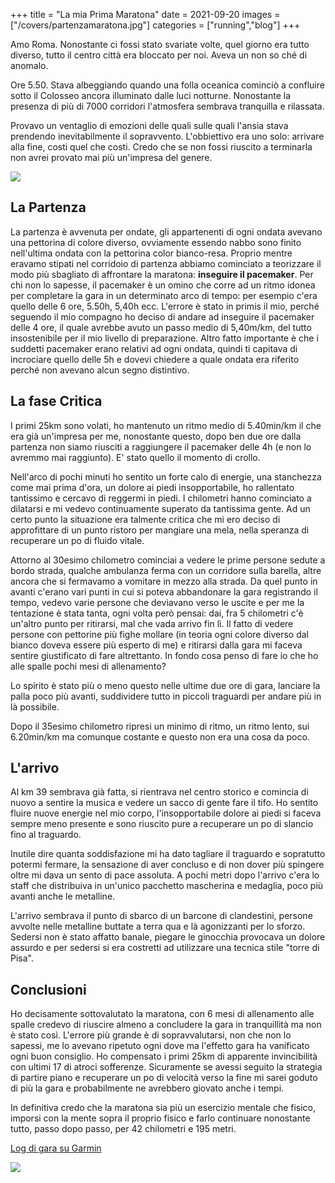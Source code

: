 +++
title = "La mia Prima Maratona"
date = 2021-09-20
images = ["/covers/partenzamaratona.jpg"]
categories = ["running","blog"]
+++

Amo Roma.  Nonostante ci fossi stato svariate volte, quel giorno era tutto diverso, tutto il centro città era bloccato per noi. Aveva un non so ché di anomalo.

Ore 5.50. Stava albeggiando quando una folla oceanica cominciò a confluire sotto il Colosseo ancora illuminato dalle luci notturne. Nonostante la presenza di più di 7000 corridori l'atmosfera sembrava tranquilla e rilassata.

Provavo un ventaglio di emozioni delle quali sulle quali l'ansia stava prendendo inevitabilmente il sopravvento. L'obbiettivo era uno solo: arrivare alla fine, costi quel che costi. Credo che se non fossi riuscito a terminarla non avrei provato mai più un'impresa del genere.

![](../img/colosseo.jpg#center)


## La Partenza

La partenza è avvenuta per ondate, gli appartenenti di ogni ondata avevano una pettorina di colore diverso, ovviamente essendo nabbo sono finito nell'ultima ondata con la pettorina color bianco-resa. Proprio mentre eravamo stipati nel corridoio di partenza abbiamo cominciato a teorizzare il modo più sbagliato di affrontare la maratona: __inseguire il pacemaker__. Per chi non lo sapesse, il pacemaker è un omino che corre ad un ritmo idonea per completare la gara in un determinato arco di tempo: per esempio c'era quello delle 6 ore, 5.50h, 5,40h ecc. L'errore è stato in primis il mio, perché seguendo il mio compagno ho deciso di andare ad inseguire il pacemaker delle 4 ore, il quale avrebbe avuto un passo medio di 5,40m/km, del tutto insostenibile per il mio livello di preparazione. Altro fatto importante è che i suddetti pacemaker erano relativi ad ogni ondata, quindi ti capitava di incrociare quello delle 5h e dovevi chiedere a quale ondata era riferito perché non avevano alcun segno distintivo.

## La fase Critica

I primi 25km sono volati, ho mantenuto un ritmo medio di 5.40min/km il che era già un'impresa per me, nonostante questo, dopo ben due ore dalla partenza non siamo riusciti a raggiungere il pacemaker delle 4h (e non lo avremmo mai raggiunto). E' stato quello il momento di crollo.

Nell'arco di pochi minuti ho sentito un forte calo di energie, una stanchezza come mai prima d'ora, un dolore ai piedi insopportabile, ho rallentato tantissimo e cercavo di reggermi in piedi. I chilometri hanno cominciato a dilatarsi e mi vedevo continuamente superato da tantissima gente. Ad un certo punto la situazione era talmente critica che mi ero deciso di approfittare di un punto ristoro per mangiare una mela, nella speranza di recuperare un po di fluido vitale.

Attorno al 30esimo chilometro cominciai a vedere le prime persone sedute a bordo strada, qualche ambulanza ferma con un corridore sulla barella, altre ancora che si fermavamo a vomitare in mezzo alla strada. Da quel punto in avanti c'erano vari punti in cui si poteva abbandonare la gara registrando il tempo, vedevo varie persone che deviavano verso le uscite e per me la tentazione è stata tanta, ogni volta però pensai: dai, fra 5 chilometri c'è un'altro punto per ritirarsi, mal che vada arrivo fin lì. Il fatto di vedere persone con pettorine più fighe mollare (in teoria ogni colore diverso dal bianco doveva essere più esperto di me) e ritirarsi dalla gara mi faceva sentire giustificato di fare altrettanto. In fondo cosa penso di fare io che ho alle spalle pochi mesi di allenamento?

Lo spirito è stato più o meno questo nelle ultime due ore di gara, lanciare la palla poco più avanti, suddividere tutto in piccoli traguardi per andare più in là possibile.

Dopo il 35esimo chilometro ripresi un minimo di ritmo, un ritmo lento, sui 6.20min/km ma comunque costante e questo non era una cosa da poco.

## L'arrivo

Al km 39 sembrava già fatta, si rientrava nel centro storico e comincia di nuovo a sentire la musica e vedere un sacco di gente fare il tifo. Ho sentito fluire nuove energie nel mio corpo, l'insopportabile dolore ai piedi si faceva sempre meno presente e sono riuscito pure a recuperare un po di slancio fino al traguardo.

Inutile dire quanta soddisfazione mi ha dato tagliare il traguardo e sopratutto potermi fermare, la sensazione di aver concluso e di non dover più spingere oltre mi dava un sento di pace assoluta. A pochi metri dopo l'arrivo c'era lo staff che distribuiva in un'unico pacchetto mascherina e medaglia, poco più avanti anche le metalline.

L'arrivo sembrava il punto di sbarco di un barcone di clandestini, persone avvolte nelle metalline buttate a terra qua e là agonizzanti per lo sforzo. Sedersi non è stato affatto banale, piegare le ginocchia provocava un dolore assurdo e per sedersi si era costretti ad utilizzare una tecnica stile "torre di Pisa".

## Conclusioni

Ho decisamente sottovalutato la maratona, con 6 mesi di allenamento alle spalle credevo di riuscire almeno a concludere la gara in tranquillità ma non è stato così. L'errore più grande è di sopravvalutarsi, non che non lo sapessi, me lo avevano ripetuto ogni dove ma l'effetto gara ha vanificato ogni buon consiglio. Ho compensato i primi 25km di apparente invincibilità con ultimi 17 di atroci sofferenze. Sicuramente se avessi seguito la strategia di partire piano e recuperare un po di velocità verso la fine mi sarei goduto di più la gara e probabilmente ne avrebbero giovato anche i tempi.

In definitiva credo che la maratona sia più un esercizio mentale che fisico, imporsi con la mente sopra il proprio fisico e farlo continuare nonostante tutto, passo dopo passo, per 42 chilometri e 195 metri.

[Log di gara su Garmin](https://connect.garmin.com/modern/activity/7515491844?share_unique_id=2)

![](../img/gara.jpg#center)

